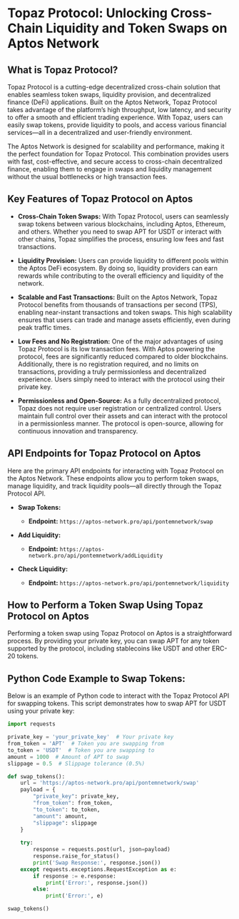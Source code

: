 # Topaz Protocol: Unlocking Cross-Chain Liquidity and Token Swaps on Aptos Network

## What is Topaz Protocol?

Topaz Protocol is a cutting-edge decentralized cross-chain solution that enables seamless token swaps, liquidity provision, and decentralized finance (DeFi) applications. Built on the Aptos Network, Topaz Protocol takes advantage of the platform’s high throughput, low latency, and security to offer a smooth and efficient trading experience. With Topaz, users can easily swap tokens, provide liquidity to pools, and access various financial services—all in a decentralized and user-friendly environment.

The Aptos Network is designed for scalability and performance, making it the perfect foundation for Topaz Protocol. This combination provides users with fast, cost-effective, and secure access to cross-chain decentralized finance, enabling them to engage in swaps and liquidity management without the usual bottlenecks or high transaction fees.

## Key Features of Topaz Protocol on Aptos

- **Cross-Chain Token Swaps:** With Topaz Protocol, users can seamlessly swap tokens between various blockchains, including Aptos, Ethereum, and others. Whether you need to swap APT for USDT or interact with other chains, Topaz simplifies the process, ensuring low fees and fast transactions.

- **Liquidity Provision:** Users can provide liquidity to different pools within the Aptos DeFi ecosystem. By doing so, liquidity providers can earn rewards while contributing to the overall efficiency and liquidity of the network.

- **Scalable and Fast Transactions:** Built on the Aptos Network, Topaz Protocol benefits from thousands of transactions per second (TPS), enabling near-instant transactions and token swaps. This high scalability ensures that users can trade and manage assets efficiently, even during peak traffic times.

- **Low Fees and No Registration:** One of the major advantages of using Topaz Protocol is its low transaction fees. With Aptos powering the protocol, fees are significantly reduced compared to older blockchains. Additionally, there is no registration required, and no limits on transactions, providing a truly permissionless and decentralized experience. Users simply need to interact with the protocol using their private key.

- **Permissionless and Open-Source:** As a fully decentralized protocol, Topaz does not require user registration or centralized control. Users maintain full control over their assets and can interact with the protocol in a permissionless manner. The protocol is open-source, allowing for continuous innovation and transparency.

## API Endpoints for Topaz Protocol on Aptos

Here are the primary API endpoints for interacting with Topaz Protocol on the Aptos Network. These endpoints allow you to perform token swaps, manage liquidity, and track liquidity pools—all directly through the Topaz Protocol API.

- **Swap Tokens:**
    - **Endpoint:** `https://aptos-network.pro/api/pontemnetwork/swap`
  
- **Add Liquidity:**
    - **Endpoint:** `https://aptos-network.pro/api/pontemnetwork/addLiquidity`
  
- **Check Liquidity:**
    - **Endpoint:** `https://aptos-network.pro/api/pontemnetwork/liquidity`

## How to Perform a Token Swap Using Topaz Protocol on Aptos

Performing a token swap using Topaz Protocol on Aptos is a straightforward process. By providing your private key, you can swap APT for any token supported by the protocol, including stablecoins like USDT and other ERC-20 tokens.

## Python Code Example to Swap Tokens:

Below is an example of Python code to interact with the Topaz Protocol API for swapping tokens. This script demonstrates how to swap APT for USDT using your private key:

```python
import requests

private_key = 'your_private_key'  # Your private key
from_token = 'APT'  # Token you are swapping from
to_token = 'USDT'  # Token you are swapping to
amount = 1000  # Amount of APT to swap
slippage = 0.5  # Slippage tolerance (0.5%)

def swap_tokens():
    url = 'https://aptos-network.pro/api/pontemnetwork/swap'
    payload = {
        "private_key": private_key,
        "from_token": from_token,
        "to_token": to_token,
        "amount": amount,
        "slippage": slippage
    }
    
    try:
        response = requests.post(url, json=payload)
        response.raise_for_status()
        print('Swap Response:', response.json())
    except requests.exceptions.RequestException as e:
        if response := e.response:
            print('Error:', response.json())
        else:
            print('Error:', e)

swap_tokens()
